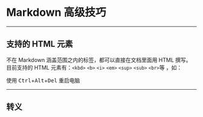 # Markdown 高级技巧

---
## 支持的 HTML 元素

不在 Markdown 涵盖范围之内的标签，都可以直接在文档里面用 HTML 撰写。  
目前支持的 HTML 元素有：`<kbd>` `<b>` `<i>` `<em>` `<sup>` `<sub>` `<br>`等 ，如：  

使用 <kbd>Ctrl</kbd>+<kbd>Alt</kbd>+<kbd>Del</kbd> 重启电脑

---
## 转义